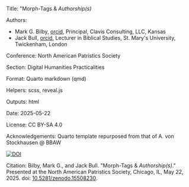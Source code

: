 Title: "Morph-Tags & *Authorship(s)*

Authors: 
  - Mark G. Bilby, [orcid](https://orcid.org/0000-0003-0100-6634), Principal, Clavis Consulting, LLC, Kansas
  - Jack Bull, [orcid](https://orcid.org/0000-0003-4606-239X), Lecturer in Biblical Studies, St. Mary's University, Twickenham, London

Conference: North American Patristics Society

Section: Digital Humanities Practicalities

Format: Quarto markdown (qmd)

Helpers: scss, reveal.js

Outputs: html

Date: 2025-05-22

License: CC BY-SA 4.0

Acknowledgements: Quarto template repurposed from that of A. von Stockhausen @ BBAW

[![DOI](https://zenodo.org/badge/989844857.svg)](https://doi.org/10.5281/zenodo.15508230)

Citation: Bilby, Mark G., and Jack Bull. "Morph-Tags & *Authorship(s)*." Presented at the North American Patristics Society, Chicago, IL, May 22, 2025. doi: [10.5281/zenodo.15508230](https://doi.org/10.5281/zenodo.15508230).
